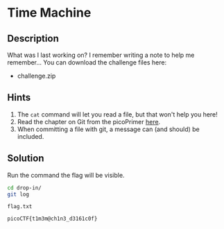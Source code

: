 # Time Machine

 ## Description
What was I last working on? I remember writing a note to help me remember...
You can download the challenge files here:
- challenge.zip

## Hints
1. The `cat` command will let you read a file, but that won't help you here!
2. Read the chapter on Git from the picoPrimer [here](https://primer.picoctf.org/#_git_version_control).
3. When committing a file with git, a message can (and should) be included.
## Solution

Run the command the flag will be visible.
```sh
cd drop-in/
git log
```

`flag.txt`
```
picoCTF{t1m3m@ch1n3_d3161c0f}
```
